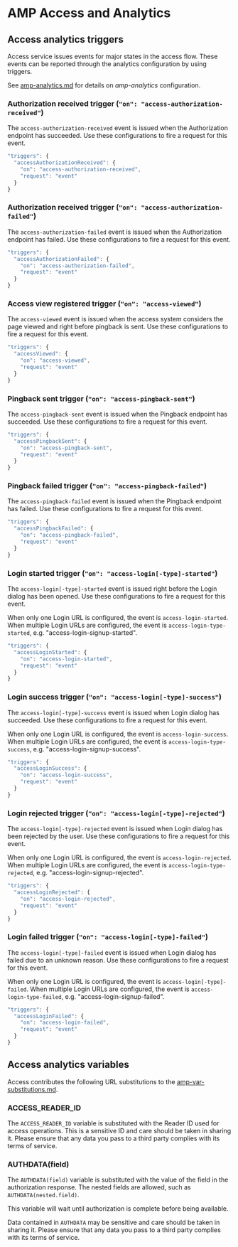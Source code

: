 <!---
Copyright 2016 The AMP HTML Authors. All Rights Reserved.

Licensed under the Apache License, Version 2.0 (the "License");
you may not use this file except in compliance with the License.
You may obtain a copy of the License at

      http://www.apache.org/licenses/LICENSE-2.0

Unless required by applicable law or agreed to in writing, software
distributed under the License is distributed on an "AS-IS" BASIS,
WITHOUT WARRANTIES OR CONDITIONS OF ANY KIND, either express or implied.
See the License for the specific language governing permissions and
limitations under the License.
-->

# <a name="amp-access-analytics"></a>AMP Access and Analytics

## Access analytics triggers

Access service issues events for major states in the access flow. These events
can be reported through the analytics configuration by using triggers.

See [amp-analytics.md](../amp-analytics/amp-analytics.md) for details on
_amp-analytics_ configuration.

### Authorization received trigger (`"on": "access-authorization-received"`)

The `access-authorization-received` event is issued when the Authorization
endpoint has succeeded. Use these configurations to fire a request for this
event.

```javascript
"triggers": {
  "accessAuthorizationReceived": {
    "on": "access-authorization-received",
    "request": "event"
  }
}
```

### Authorization received trigger (`"on": "access-authorization-failed"`)

The `access-authorization-failed` event is issued when the Authorization
endpoint has failed. Use these configurations to fire a request for this event.

```javascript
"triggers": {
  "accessAuthorizationFailed": {
    "on": "access-authorization-failed",
    "request": "event"
  }
}
```

### Access view registered trigger (`"on": "access-viewed"`)

The `access-viewed` event is issued when the access system considers the page
viewed and right before pingback is sent. Use these configurations to fire a
request for this event.

```javascript
"triggers": {
  "accessViewed": {
    "on": "access-viewed",
    "request": "event"
  }
}
```

### Pingback sent trigger (`"on": "access-pingback-sent"`)

The `access-pingback-sent` event is issued when the Pingback endpoint has
succeeded. Use these configurations to fire a request for this event.

```javascript
"triggers": {
  "accessPingbackSent": {
    "on": "access-pingback-sent",
    "request": "event"
  }
}
```

### Pingback failed trigger (`"on": "access-pingback-failed"`)

The `access-pingback-failed` event is issued when the Pingback endpoint has
failed. Use these configurations to fire a request for this event.

```javascript
"triggers": {
  "accessPingbackFailed": {
    "on": "access-pingback-failed",
    "request": "event"
  }
}
```

### Login started trigger (`"on": "access-login[-type]-started"`)

The `access-login[-type]-started` event is issued right before the Login dialog
has been opened. Use these configurations to fire a request for this event.

When only one Login URL is configured, the event is `access-login-started`. When
multiple Login URLs are configured, the event is `access-login-type-started`,
e.g. "access-login-signup-started".

```javascript
"triggers": {
  "accessLoginStarted": {
    "on": "access-login-started",
    "request": "event"
  }
}
```

### Login success trigger (`"on": "access-login[-type]-success"`)

The `access-login[-type]-success` event is issued when Login dialog has
succeeded. Use these configurations to fire a request for this event.

When only one Login URL is configured, the event is `access-login-success`. When
multiple Login URLs are configured, the event is `access-login-type-success`,
e.g. "access-login-signup-success".

```javascript
"triggers": {
  "accessLoginSuccess": {
    "on": "access-login-success",
    "request": "event"
  }
}
```

### Login rejected trigger (`"on": "access-login[-type]-rejected"`)

The `access-login[-type]-rejected` event is issued when Login dialog has been
rejected by the user. Use these configurations to fire a request for this event.

When only one Login URL is configured, the event is `access-login-rejected`.
When multiple Login URLs are configured, the event is
`access-login-type-rejected`, e.g. "access-login-signup-rejected".

```javascript
"triggers": {
  "accessLoginRejected": {
    "on": "access-login-rejected",
    "request": "event"
  }
}
```

### Login failed trigger (`"on": "access-login[-type]-failed"`)

The `access-login[-type]-failed` event is issued when Login dialog has failed
due to an unknown reason. Use these configurations to fire a request for this
event.

When only one Login URL is configured, the event is
`access-login[-type]-failed`. When multiple Login URLs are configured, the event
is `access-login-type-failed`, e.g. "access-login-signup-failed".

```javascript
"triggers": {
  "accessLoginFailed": {
    "on": "access-login-failed",
    "request": "event"
  }
}
```

## Access analytics variables

Access contributes the following URL substitutions to the
[amp-var-substitutions.md](../../spec/amp-var-substitutions.md).

### ACCESS_READER_ID

The `ACCESS_READER_ID` variable is substituted with the Reader ID used for
access operations. This is a sensitive ID and care should be taken in sharing
it. Please ensure that any data you pass to a third party complies with its
terms of service.

### AUTHDATA(field)

The `AUTHDATA(field)` variable is substituted with the value of the field in the
authorization response. The nested fields are allowed, such as
`AUTHDATA(nested.field)`.

This variable will wait until authorization is complete before being available.

Data contained in `AUTHDATA` may be sensitive and care should be taken in
sharing it. Please ensure that any data you pass to a third party complies with
its terms of service.
